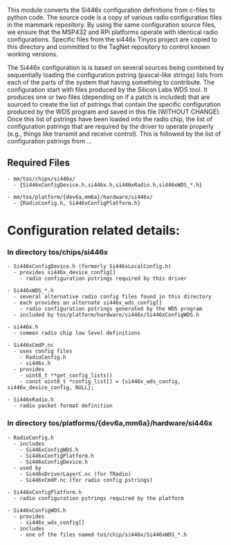 This module converts the Si446x configuration definitions from c-files
to python code. The source code is a copy of various radio configuration
files in the mammark repository. By using the same configuration source
files, we ensure that the MSP432 and RPi platforms operate with identical
radio configurations. Specific files from the si446x Tinyos project are
copied to this directory and committed to the TagNet repository to
control known working versions.

The Si446x configuration is is based on several sources being combined
by sequentially loading the configuration pstring (pascal-like strings)
lists from each of the parts of the system that having something to
contribute. The configuration start with files produced by the Silicon
Labs WDS tool. It produces one or two files (depending on if a patch
is included) that are sourced to create the list of pstrings that
contain the specific configuration produced by the WDS program and saved
in this file (WITHOUT CHANGE). Once this list of pstrings have been
loaded into the radio chip, the list of configuration pstrings that
are required by the driver to operate properly (e.g., things like
transmit and receive control). This is followed by the list of
configuration pstrings from ...





## Required Files

    - mm/tos/chips/si446x/
      - {Si446xConfigDevice.h,si446x.h,si446xRadio.h,si446xWDS_*.h}

    - mm/tos/platform/{dev6a,mm6a}/hardware/si446x/
      - {RadioConfig.h, Si446xConfigPlatform.h}

# Configuration related details:

### In directory tos/chips/si446x

    - Si446xConfigDevice.h (formerly Si446xLocalConfig.h)
      - provides si446x_device_config[]
        - radio configuration pstrings required by this driver

    - Si446xWDS_*.h
      - several alternative radio config files found in this directory
      - each provides an alternate si446x_wds_config[]
        - radio configuration pstrings generated by the WDS program
      - included by tos/platform/hardware/si446x/Si446xConfigWDS.h

    - si446x.h
      - common radio chip low level definitions

    - Si446xCmdP.nc
      - uses config files
        - RadioConfig.h
        - si446x.h
      - provides
        - uint8_t **get_config_lists()
        - const uint8_t *config_list[] = {si446x_wds_config, si446x_device_config, NULL};

    - Si446xRadio.h
      - radio packet format definition


### In directory tos/platforms/{dev6a,mm6a}/hardware/si446x

    - RadioConfig.h
      - includes
        - Si446xConfigWDS.h
        - Si446xConfigPlatform.h
        - Si446xConfigDevice.h
      - used by
        - Si446xDriverLayerC.nc (for TRadio)
        - Si446xCmdP.nc (for radio config pstrings)

    - Si446xConfigPlatform.h
      - radio configuration pstrings required by the platform

    - Si446xConfigWDS.h
      - provides
        - si446x_wds_config[]
      - includes
        - one of the files named tos/chip/si446x/Si446xWDS_*.h
